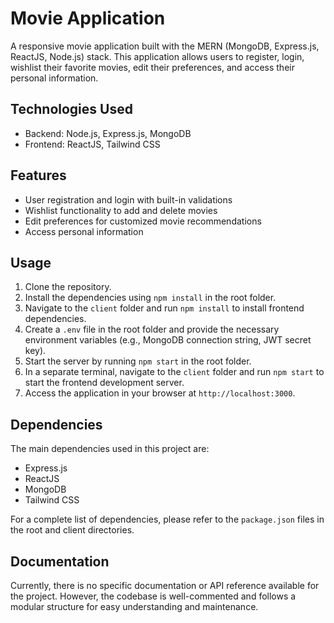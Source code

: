 # Movie Application

A responsive movie application built with the MERN (MongoDB, Express.js, ReactJS, Node.js) stack. This application allows users to register, login, wishlist their favorite movies, edit their preferences, and access their personal information.

## Technologies Used

- Backend: Node.js, Express.js, MongoDB
- Frontend: ReactJS, Tailwind CSS

## Features

- User registration and login with built-in validations
- Wishlist functionality to add and delete movies
- Edit preferences for customized movie recommendations
- Access personal information

## Usage

1. Clone the repository.
2. Install the dependencies using `npm install` in the root folder.
3. Navigate to the `client` folder and run `npm install` to install frontend dependencies.
4. Create a `.env` file in the root folder and provide the necessary environment variables (e.g., MongoDB connection string, JWT secret key).
5. Start the server by running `npm start` in the root folder.
6. In a separate terminal, navigate to the `client` folder and run `npm start` to start the frontend development server.
7. Access the application in your browser at `http://localhost:3000`.

## Dependencies

The main dependencies used in this project are:

- Express.js
- ReactJS
- MongoDB
- Tailwind CSS

For a complete list of dependencies, please refer to the `package.json` files in the root and client directories.

## Documentation

Currently, there is no specific documentation or API reference available for the project. However, the codebase is well-commented and follows a modular structure for easy understanding and maintenance.
